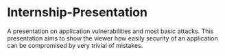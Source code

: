 # Internship-Presentation
A presentation on application vulnerabilities and most basic attacks.
This presentation aims to show the viewer how easily security of an application can be compromised by very trivial of mistakes.
